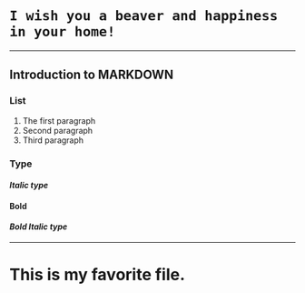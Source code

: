 # `I wish you a beaver and happiness in your home!`
---
## Introduction to MARKDOWN
### List 
1. The first paragraph
2. Second paragraph
3. Third paragraph
### Type 
#### *Italic type*  
#### **Bold**  
#### ***Bold Italic type***
-----
# This is my favorite file.  
